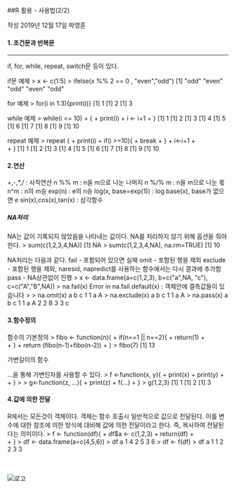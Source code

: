 ##R 활용 - 사용법(2/2)

작성 2019년 12월 17일 박영훈

#### 1. 조건문과 반복문
------------------

if, for, while, repeat, switch문 등이 있다.

if문 예제
    > x <- c(1:5)
    > ifelse(x %% 2 == 0 , "even","odd")
    [1] "odd"  "even" "odd"  "even" "odd" 

for 예제
    > for(i in 1:3){print(i)}
    [1] 1
    [1] 2
    [1] 3
    
while 예제
    > while(i <= 10)
    + {
    +   print(i)
    +   i <- i+1
    + }
    [1] 1
    [1] 2
    [1] 3
    [1] 4
    [1] 5
    [1] 6
    [1] 7
    [1] 8
    [1] 9
    [1] 10
    
repeat 예제
    > repeat {
    +   print(i)
    +   if(i >=10){
    +     break
    +   }
    +   i<-i+1
    +     
    + }
    [1] 1
    [1] 2
    [1] 3
    [1] 4
    [1] 5
    [1] 6
    [1] 7
    [1] 8
    [1] 9
    [1] 10    

#### 2.연산

+,-,*,/ : 사칙연산
n %% m : n을 m으로 나눈 나머지
n %/% m : n을 m으로 나눈 몫
n^m : n의 m승
exp(n) : e의 n승
log(x, base=exp(1)) : log base(x), base가 없으면 e
sin(x),cos(x),tan(x) : 삼각함수

##### NA처리
NA는 값이 기록되지 않았음을 나타내는 값이다. NA를 처리하지 않기 위해 옵션을 줘야 한다.
    > sum(c(1,2,3,4,NA))
    [1] NA
    > sum(c(1,2,3,4,NA), na.rm=TRUE)
    [1] 10

NA처리는 다음과 같다.
fail - 포함되어 있으면 실패
omit - 포함된 행을 제외
exclude - 포함된 행을 제외, naresid, napredict를 사용하는 함수에서는 다시 결과에 추가함
pass - NA상관없이 진행
    > x <- data.frame(a=c(1,2,3), b=c("a",NA, "c"), c=c("A","B",NA))
    > na.fail(x)
    Error in na.fail.default(x) : 객체안에 결측값들이 있습니다
    > 
    > na.omit(x)
      a b c
    1 1 a A
    > na.exclude(x)
      a b c
    1 1 a A
    > na.pass(x)
      a    b    c
    1 1    a    A
    2 2 <NA>    B
    3 3    c <NA>

#### 3.함수정의

함수의 기본정의
    > fibo <- function(n){
    +   if(n==1 || n==2){
    +     return(1)
    +     
    +   }
    +   return (fibo(n-1)+fibo(n-2))
    + }
    > fibo(7)
    [1] 13
    
가변길이의 함수

...을 통해 가변인자를 사용할 수 있다.
    > f <-function(x, y){
    +   print(x)
    +   print(y)
    +   
    + }
    > 
    > g<-function(z, ...){
    +   print(z)
    +   f(...)
    + }
    > g(1,2,3)
    [1] 1
    [1] 2
    [1] 3
    
#### 4.값에 의한 전달
R에서는 모든것이 객체이다. 객체는 함수 호출시 일반적으로 값으로 전달된다. 이를 변수에 대한 참조에 의한 방식에 대비해 값에 의한 전달이라고 한다. 즉, 복사하여 전달된다는 의미이다.
    > f <- function(df){
    +     df$a <- c(1,2,3)
    +     return(df)
    +     
    + }
    > df <- data.frame(a=c(4,5,6))
    > df
      a
    1 4
    2 5
    3 6
    > df <- f(df)
    > df
      a
    1 1
    2 2
    3 3
   

<br><br>
![로고](https://macontents.github.io/images/markany.png)
